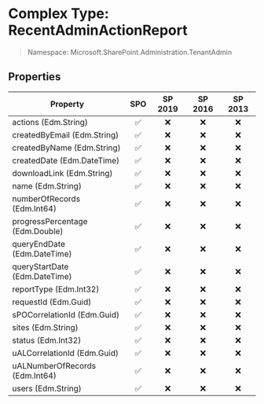 # Complex Type: RecentAdminActionReport

> Namespace: Microsoft.SharePoint.Administration.TenantAdmin

## Properties

Property | SPO | SP 2019 | SP 2016 | SP 2013
----------|:---:|:-------:|:-------:|:-------:
actions (Edm.String) | ✅ | ❌ | ❌ | ❌
createdByEmail (Edm.String) | ✅ | ❌ | ❌ | ❌
createdByName (Edm.String) | ✅ | ❌ | ❌ | ❌
createdDate (Edm.DateTime) | ✅ | ❌ | ❌ | ❌
downloadLink (Edm.String) | ✅ | ❌ | ❌ | ❌
name (Edm.String) | ✅ | ❌ | ❌ | ❌
numberOfRecords (Edm.Int64) | ✅ | ❌ | ❌ | ❌
progressPercentage (Edm.Double) | ✅ | ❌ | ❌ | ❌
queryEndDate (Edm.DateTime) | ✅ | ❌ | ❌ | ❌
queryStartDate (Edm.DateTime) | ✅ | ❌ | ❌ | ❌
reportType (Edm.Int32) | ✅ | ❌ | ❌ | ❌
requestId (Edm.Guid) | ✅ | ❌ | ❌ | ❌
sPOCorrelationId (Edm.Guid) | ✅ | ❌ | ❌ | ❌
sites (Edm.String) | ✅ | ❌ | ❌ | ❌
status (Edm.Int32) | ✅ | ❌ | ❌ | ❌
uALCorrelationId (Edm.Guid) | ✅ | ❌ | ❌ | ❌
uALNumberOfRecords (Edm.Int64) | ✅ | ❌ | ❌ | ❌
users (Edm.String) | ✅ | ❌ | ❌ | ❌
